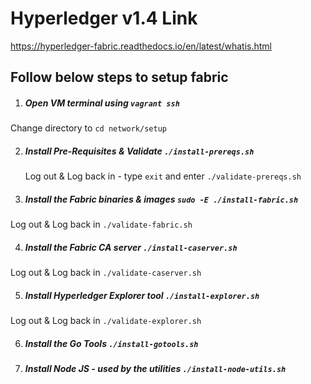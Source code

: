 # Hyperledger v1.4 Link
https://hyperledger-fabric.readthedocs.io/en/latest/whatis.html

## Follow  below steps to setup fabric 

1. ##### Open VM terminal using `vagrant ssh`
 Change directory to `cd network/setup`

2. ##### Install Pre-Requisites & Validate `./install-prereqs.sh`

	 Log out & Log back in - type `exit` and enter `./validate-prereqs.sh`

3. ##### Install the Fabric binaries & images `sudo -E ./install-fabric.sh`
Log out & Log back in `./validate-fabric.sh`

4. ##### Install the Fabric CA server `./install-caserver.sh`
Log out & Log back in `./validate-caserver.sh`

5. ##### Install Hyperledger Explorer tool `./install-explorer.sh`
Log out & Log back in `./validate-explorer.sh`

6. ##### Install the Go Tools `./install-gotools.sh`

7. ##### Install Node JS - used by the utilities `./install-node-utils.sh`